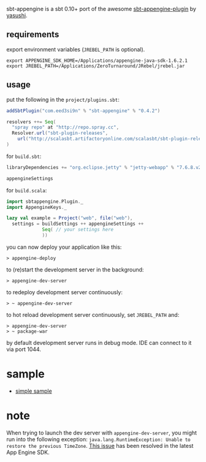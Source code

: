 sbt-appengine is a sbt 0.10+ port of the awesome [sbt-appengine-plugin][1] by [yasushi][2].

requirements
------------

export environment variables (`JREBEL_PATH` is optional).

    export APPENGINE_SDK_HOME=/Applications/appengine-java-sdk-1.6.2.1
    export JREBEL_PATH=/Applications/ZeroTurnaround/JRebel/jrebel.jar

usage
-----

put the following in the `project/plugins.sbt`:

```scala
addSbtPlugin("com.eed3si9n" % "sbt-appengine" % "0.4.2")

resolvers ++= Seq(
  "spray repo" at "http://repo.spray.cc",
  Resolver.url("sbt-plugin-releases",
    url("http://scalasbt.artifactoryonline.com/scalasbt/sbt-plugin-releases/"))(Resolver.ivyStylePatterns)
)
```

for `build.sbt`:

```scala
libraryDependencies += "org.eclipse.jetty" % "jetty-webapp" % "7.6.8.v20121106" % "container"

appengineSettings
```

for `build.scala`:

```scala
import sbtappengine.Plugin._
import AppengineKeys._

lazy val example = Project("web", file("web"),
  settings = buildSettings ++ appengineSettings ++
             Seq( // your settings here
             ))
```

you can now deploy your application like this:

    > appengine-deploy

to (re)start the development server in the background:

    > appengine-dev-server

to redeploy development server continuously:

    > ~ appengine-dev-server

to hot reload development server continuously, set `JREBEL_PATH` and:

    > appengine-dev-server
    > ~ package-war

by default development server runs in debug mode. IDE can connect to it via port 1044.

sample
======

- [simple sample][3]

note
====

When trying to launch the dev server with `appengine-dev-server`, you might run
into the following exception: `java.lang.RuntimeException: Unable to restore the previous TimeZone`.
[This issue][4] has been resolved in the latest App Engine SDK.

  [1]: https://github.com/Yasushi/sbt-appengine-plugin
  [2]: https://github.com/Yasushi
  [3]: https://github.com/sbt/sbt-appengine/tree/master/src/sbt-test/sbt-appengine/simple
  [4]: http://code.google.com/p/googleappengine/issues/detail?id=6928
